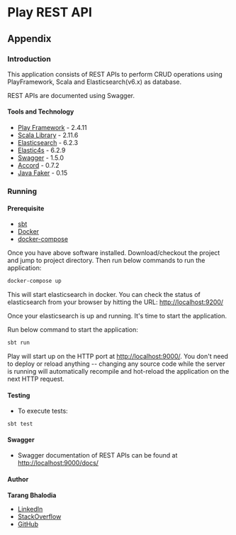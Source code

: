 # Play REST API

## Appendix

### Introduction

This application consists of REST APIs to perform CRUD operations using PlayFramework, Scala and Elasticsearch(v6.x) as database. 

REST APIs are documented using Swagger.
#### Tools and Technology
* [Play Framework](https://www.playframework.com/documentation/2.4.x/Home) - 2.4.11
* [Scala Library](https://github.com/scala/scala/tree/v2.11.6) - 2.11.6
* [Elasticsearch](https://www.elastic.co/guide/en/elasticsearch/reference/6.2/index.html) - 6.2.3
* [Elastic4s](https://github.com/sksamuel/elastic4s/tree/v6.2.9) - 6.2.9
* [Swagger](https://github.com/swagger-api/swagger-play) - 1.5.0
* [Accord](http://wix.github.io/accord/) - 0.7.2
* [Java Faker](https://github.com/DiUS/java-faker) - 0.15

### Running

#### Prerequisite
* [sbt](https://www.scala-sbt.org/)
* [Docker](https://www.docker.com/)
* [docker-compose](https://docs.docker.com/compose/)

Once you have above software installed. Download/checkout the project and jump to project directory. Then run below commands to run the application:

```bash
docker-compose up
```
This will start elasticsearch in docker. You can check the status of elasticsearch from your browser by hitting the URL: <http://localhost:9200/>

Once your elasticsearch is up and running. It's time to start the application.

Run below command to start the application:

```bash
sbt run
```

Play will start up on the HTTP port at <http://localhost:9000/>.   You don't need to deploy or reload anything -- changing any source code while the server is running will automatically recompile and hot-reload the application on the next HTTP request.

#### Testing 
* To execute tests:
```
sbt test
```

#### Swagger
* Swagger documentation of REST APIs can be found at <http://localhost:9000/docs/>

#### Author
 **Tarang Bhalodia** 
* [LinkedIn](https://www.linkedin.com/in/tarangbhalodia/)
* [StackOverflow](https://stackoverflow.com/users/6335075/tarang-bhalodia?tab=profile)
* [GitHub](https://github.com/tarangbhalodia)